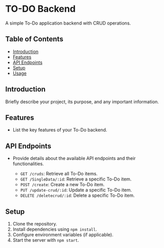 # TO-DO Backend

A simple To-Do application backend with CRUD operations.

## Table of Contents

- [Introduction](#introduction)
- [Features](#features)
- [API Endpoints](#api-endpoints)
- [Setup](#setup)
- [Usage](#usage)

## Introduction

Briefly describe your project, its purpose, and any important information.

## Features

- List the key features of your To-Do backend.

## API Endpoints

- Provide details about the available API endpoints and their functionalities.

  - `GET /cruds`: Retrieve all To-Do items.
  - `GET /SingleData/:id`: Retrieve a specific To-Do item.
  - `POST /create`: Create a new To-Do item.
  - `PUT /update-crud/:id`: Update a specific To-Do item.
  - `DELETE /deletecrud/:id`: Delete a specific To-Do item.

## Setup

1. Clone the repository.
2. Install dependencies using `npm install`.
3. Configure environment variables (if applicable).
4. Start the server with `npm start`.



